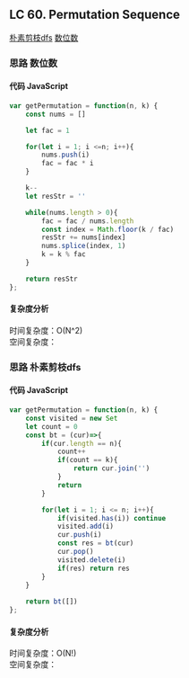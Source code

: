## LC 60. Permutation Sequence

 [朴素剪枝dfs](#思路-朴素剪枝dfs)
 [数位数](#思路-数位数)

### 思路 数位数

#### 代码 JavaScript

```JavaScript
var getPermutation = function(n, k) {
    const nums = []

    let fac = 1

    for(let i = 1; i <=n; i++){
        nums.push(i)
        fac = fac * i
    }

    k--
    let resStr = ''

    while(nums.length > 0){
        fac = fac / nums.length
        const index = Math.floor(k / fac)
        resStr += nums[index]
        nums.splice(index, 1)
        k = k % fac
    }

    return resStr
};

```

#### 复杂度分析
时间复杂度：O(N^2) </br>
空间复杂度：
### 思路 朴素剪枝dfs

#### 代码 JavaScript

```JavaScript
var getPermutation = function(n, k) {
    const visited = new Set
    let count = 0
    const bt = (cur)=>{
        if(cur.length == n){
            count++
            if(count == k){
                return cur.join('')
            }
            return
        }

        for(let i = 1; i <= n; i++){
            if(visited.has(i)) continue
            visited.add(i)
            cur.push(i)
            const res = bt(cur)
            cur.pop()
            visited.delete(i)
            if(res) return res
        }
    }
   
    return bt([])
};

```

#### 复杂度分析
时间复杂度：O(N!) </br>
空间复杂度：